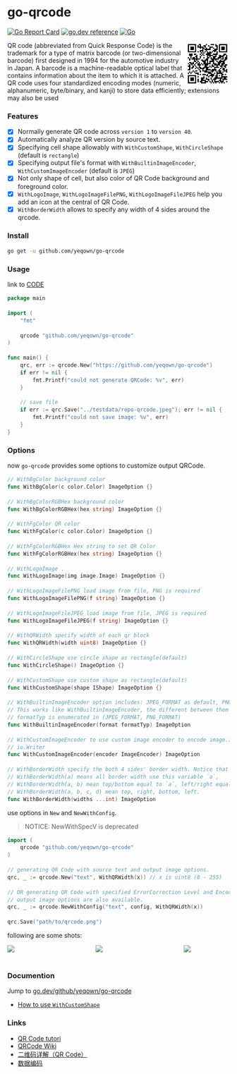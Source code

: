 # go-qrcode #

[![Go Report Card](https://goreportcard.com/badge/github.com/yeqown/go-qrcode)](https://goreportcard.com/report/github.com/yeqown/go-qrcode) [![go.dev reference](https://img.shields.io/badge/go.dev-reference-007d9c?logo=go&logoColor=white&style=flat-square)](https://pkg.go.dev/github.com/yeqown/go-qrcode)
[![Go](https://github.com/yeqown/go-qrcode/actions/workflows/go.yml/badge.svg?branch=main)](https://github.com/yeqown/go-qrcode/actions/workflows/go.yml)

<img src="./qrcode.jpeg" width="100px" align="right"/>
QR code (abbreviated from Quick Response Code) is the trademark for a type of matrix barcode (or two-dimensional barcode) first designed in 1994 for the automotive industry in Japan. A barcode is a machine-readable optical label that contains information about the item to which it is attached. A QR code uses four standardized encoding modes (numeric, alphanumeric, byte/binary, and kanji) to store data efficiently; extensions may also be used

### Features

- [x] Normally generate QR code across `version 1` to `version 40`.
- [x] Automatically analyze QR version by source text.
- [x] Specifying cell shape allowably with `WithCustomShape`, `WithCircleShape` (default is `rectangle`)
- [x] Specifying output file's format with `WithBuiltinImageEncoder`, `WithCustomImageEncoder` (default is `JPEG`)
- [x] Not only shape of cell, but also color of QR Code background and foreground color.
- [x] `WithLogoImage`, `WithLogoImageFilePNG`, `WithLogoImageFileJPEG` help you add an icon at the central of QR Code.
- [x] `WithBorderWidth` allows to specify any width of 4 sides around the qrcode.

### Install

```sh
go get -u github.com/yeqown/go-qrcode
```

### Usage

link to [CODE](./example/main.go)
```go
package main

import (
	"fmt"

	qrcode "github.com/yeqown/go-qrcode"
)

func main() {
	qrc, err := qrcode.New("https://github.com/yeqown/go-qrcode")
	if err != nil {
		fmt.Printf("could not generate QRCode: %v", err)
	}

	// save file
	if err := qrc.Save("../testdata/repo-qrcode.jpeg"); err != nil {
		fmt.Printf("could not save image: %v", err)
	}
}
```

### Options

now `go-qrcode` provides some options to customize output QRCode.

```go
// WithBgColor background color
func WithBgColor(c color.Color) ImageOption {}

// WithBgColorRGBHex background color
func WithBgColorRGBHex(hex string) ImageOption {}

// WithFgColor QR color
func WithFgColor(c color.Color) ImageOption {}

// WithFgColorRGBHex Hex string to set QR Color
func WithFgColorRGBHex(hex string) ImageOption {}

// WithLogoImage .
func WithLogoImage(img image.Image) ImageOption {}

// WithLogoImageFilePNG load image from file, PNG is required
func WithLogoImageFilePNG(f string) ImageOption {}

// WithLogoImageFileJPEG load image from file, JPEG is required
func WithLogoImageFileJPEG(f string) ImageOption {}

// WithQRWidth specify width of each qr block
func WithQRWidth(width uint8) ImageOption {}

// WithCircleShape use circle shape as rectangle(default)
func WithCircleShape() ImageOption {}

// WithCustomShape use custom shape as rectangle(default)
func WithCustomShape(shape IShape) ImageOption {}

// WithBuiltinImageEncoder option includes: JPEG_FORMAT as default, PNG_FORMAT.
// This works like WithBuiltinImageEncoder, the different between them is
// formatTyp is enumerated in (JPEG_FORMAT, PNG_FORMAT)
func WithBuiltinImageEncoder(format formatTyp) ImageOption

// WithCustomImageEncoder to use custom image encoder to encode image.Image into
// io.Writer
func WithCustomImageEncoder(encoder ImageEncoder) ImageOption

// WithBorderWidth specify the both 4 sides' border width. Notice that
// WithBorderWidth(a) means all border width use this variable `a`,
// WithBorderWidth(a, b) mean top/bottom equal to `a`, left/right equal to `b`.
// WithBorderWidth(a, b, c, d) mean top, right, bottom, left.
func WithBorderWidth(widths ...int) ImageOption
```

use options in `New` and `NewWithConfig`. 
> NOTICE: NewWithSpecV is deprecated
```go
import (
	qrcode "github.com/yeqown/go-qrcode"
)

// generating QR Code with source text and output image options.
qrc, _ := qrcode.New("text", WithQRWidth(x)) // x is uint8 (0 - 255)

// OR generating QR Code with specified ErrorCorrection Level and Encode Mode,
// output image options are also available.
qrc, _ := qrcode.NewWithConfig("text", config, WithQRWidth(x))

qrc.Save("path/to/qrcode.png")
```

following are some shots:

<div>
<img src="./testdata/qrtest_fg_bg.jpeg" width="200px" align="left">
<img src="./testdata/qrtest_icon.jpeg" width="200px" align="left">
<img src="./testdata/qrtest_circle.jpeg" width="200px">
</div>

<br>

### Documention

Jump to [go.dev/github/yeqown/go-qrcode](https://godoc.org/github.com/yeqown/go-qrcode)

* [How to use `WithCustomShape`](./docs/how-to-use-custom-shape.md) 

### Links

* [QR Code tutori](https://www.thonky.com/qr-code-tutorial/)
* [QRCode Wiki](https://en.wikipedia.org/wiki/QR_code)
* [二维码详解（QR Code）](https://zhuanlan.zhihu.com/p/21463650)
* [数据编码](https://zhuanlan.zhihu.com/p/25432676)